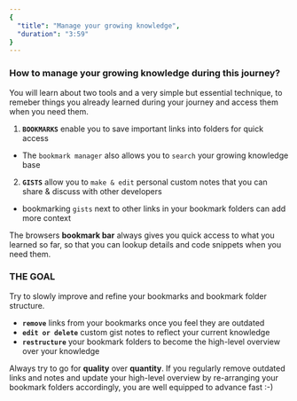 ```yaml
---
{
  "title": "Manage your growing knowledge",
  "duration": "3:59"
}
---
```


### How to manage your growing knowledge during this journey?
You will learn about two tools and a very simple but essential technique,
to remeber things you already learned during your journey and access them when you need them.
1. **`BOOKMARKS`** enable you to save important links into folders for quick access
  * The `bookmark manager` also allows you to `search` your growing knowledge base
2. **`GISTS`** allow you to `make & edit` personal custom notes that you can share & discuss with other developers
  * bookmarking `gists` next to other links in your bookmark folders can add more context

The browsers **bookmark bar** always gives you quick access to what you learned so far,
so that you can lookup details and code snippets when you need them.

### THE GOAL
Try to slowly improve and refine your bookmarks and bookmark folder structure.
* **`remove`** links from your bookmarks once you feel they are outdated
* **`edit or delete`** custom gist notes to reflect your current knowledge
* **`restructure`** your bookmark folders to become the high-level overview over your knowledge

Always try to go for **quality** over **quantity**. If you regularly remove outdated links and notes
and update your high-level overview by re-arranging your bookmark folders accordingly, you
are well equipped to advance fast :-)
